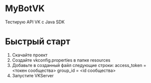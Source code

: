 # MyBotVK
Тестирую API VK с Java SDK

# Быстрый старт
1. Скачайте проект
2. Создайте vkconfig.properties в папке resources
3. Добавьте в созданный файл следующие строки:
access_token = <токен сообщества>
group_id = <id сообщества>
4. Запустите VKServer
